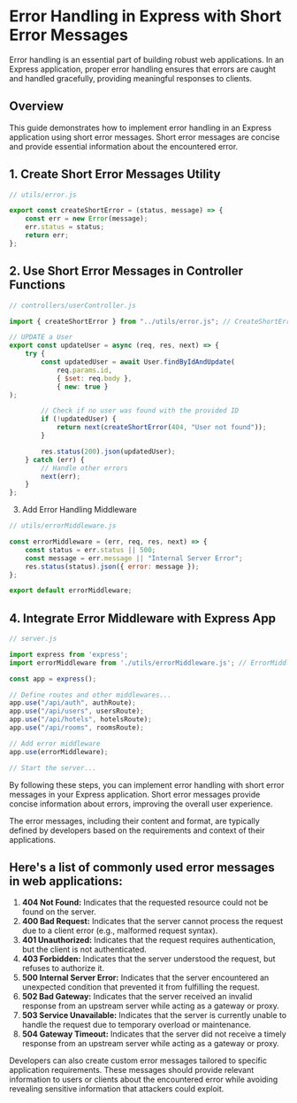 # Error Handling in Express with Short Error Messages

Error handling is an essential part of building robust web applications. In an Express application, proper error handling ensures that errors are caught and handled gracefully, providing meaningful responses to clients.

## Overview

This guide demonstrates how to implement error handling in an Express application using short error messages. Short error messages are concise and provide essential information about the encountered error.

## 1. Create Short Error Messages Utility

```javascript
// utils/error.js

export const createShortError = (status, message) => {
    const err = new Error(message);
    err.status = status;
    return err;
};
```

## 2. Use Short Error Messages in Controller Functions

```javascript
// controllers/userController.js

import { createShortError } from "../utils/error.js"; // CreateShortError import path

// UPDATE a User
export const updateUser = async (req, res, next) => {
    try {
        const updatedUser = await User.findByIdAndUpdate(
            req.params.id,
            { $set: req.body },
            { new: true }
);

        // Check if no user was found with the provided ID
        if (!updatedUser) {
            return next(createShortError(404, "User not found"));
        }

        res.status(200).json(updatedUser);
    } catch (err) {
        // Handle other errors
        next(err);
    }
};
```

3. Add Error Handling Middleware

```javascript
// utils/errorMiddleware.js

const errorMiddleware = (err, req, res, next) => {
    const status = err.status || 500;
    const message = err.message || "Internal Server Error";
    res.status(status).json({ error: message });
};

export default errorMiddleware;
```

## 4. Integrate Error Middleware with Express App

```javascript
// server.js

import express from 'express';
import errorMiddleware from './utils/errorMiddleware.js'; // ErrorMiddleware import path

const app = express();

// Define routes and other middlewares...
app.use("/api/auth", authRoute);
app.use("/api/users", usersRoute);
app.use("/api/hotels", hotelsRoute);
app.use("/api/rooms", roomsRoute);

// Add error middleware
app.use(errorMiddleware);

// Start the server...
```

By following these steps, you can implement error handling with short error messages in your Express application. Short error messages provide concise information about errors, improving the overall user experience.

The error messages, including their content and format, are typically defined by developers based on the requirements and context of their applications.

## Here's a list of commonly used error messages in web applications:

1. **404 Not Found:** Indicates that the requested resource could not be found on the server.
2. **400 Bad Request:** Indicates that the server cannot process the request due to a client error (e.g., malformed request syntax).
3. **401 Unauthorized:** Indicates that the request requires authentication, but the client is not authenticated.
4. **403 Forbidden:** Indicates that the server understood the request, but refuses to authorize it.
5. **500 Internal Server Error:** Indicates that the server encountered an unexpected condition that prevented it from fulfilling the request.
6. **502 Bad Gateway:** Indicates that the server received an invalid response from an upstream server while acting as a gateway or proxy.
7. **503 Service Unavailable:** Indicates that the server is currently unable to handle the request due to temporary overload or maintenance.
8. **504 Gateway Timeout:** Indicates that the server did not receive a timely response from an upstream server while acting as a gateway or proxy.

Developers can also create custom error messages tailored to specific application requirements. These messages should provide relevant information to users or clients about the encountered error while avoiding revealing sensitive information that attackers could exploit.
